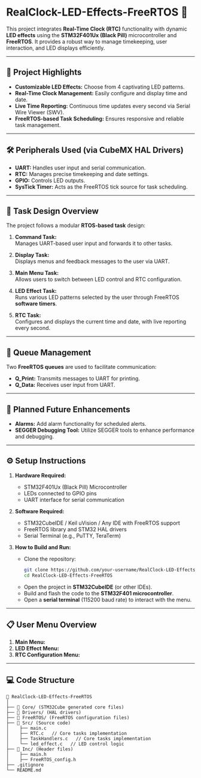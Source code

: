 # RealClock-LED-Effects-FreeRTOS 🎉  
This project integrates **Real-Time Clock (RTC)** functionality with dynamic **LED effects** using the **STM32F401Ux (Black Pill)** microcontroller and **FreeRTOS**. It provides a robust way to manage timekeeping, user interaction, and LED displays efficiently.

---

## 🌟 Project Highlights
- **Customizable LED Effects:** Choose from 4 captivating LED patterns.
- **Real-Time Clock Management:** Easily configure and display time and date.
- **Live Time Reporting:** Continuous time updates every second via Serial Wire Viewer (SWV).
- **FreeRTOS-based Task Scheduling:** Ensures responsive and reliable task management.

---

## 🛠️ Peripherals Used (via CubeMX HAL Drivers)
- **UART:** Handles user input and serial communication.
- **RTC:** Manages precise timekeeping and date settings.
- **GPIO:** Controls LED outputs.
- **SysTick Timer:** Acts as the FreeRTOS tick source for task scheduling.

---

## 📝 Task Design Overview
The project follows a modular **RTOS-based task** design:

1. **Command Task:**  
   Manages UART-based user input and forwards it to other tasks.

2. **Display Task:**  
   Displays menus and feedback messages to the user via UART.

3. **Main Menu Task:**  
   Allows users to switch between LED control and RTC configuration.

4. **LED Effect Task:**  
   Runs various LED patterns selected by the user through FreeRTOS **software timers**.

5. **RTC Task:**  
   Configures and displays the current time and date, with live reporting every second.

---

## 📡 Queue Management
Two **FreeRTOS queues** are used to facilitate communication:  
- **Q_Print:** Transmits messages to UART for printing.  
- **Q_Data:** Receives user input from UART.

---

## 🚀 Planned Future Enhancements
- **Alarms:** Add alarm functionality for scheduled alerts.
- **SEGGER Debugging Tool:** Utilize SEGGER tools to enhance performance and debugging.

---

## ⚙️ Setup Instructions

1. **Hardware Required:**
   - STM32F401Ux (Black Pill) Microcontroller  
   - LEDs connected to GPIO pins  
   - UART interface for serial communication  

2. **Software Required:**
   - STM32CubeIDE / Keil uVision / Any IDE with FreeRTOS support
   - FreeRTOS library and STM32 HAL drivers
   - Serial Terminal (e.g., PuTTY, TeraTerm)

3. **How to Build and Run:**
   - Clone the repository:
     ```bash
     git clone https://github.com/your-username/RealClock-LED-Effects-FreeRTOS.git
     cd RealClock-LED-Effects-FreeRTOS
     ```
   - Open the project in **STM32CubeIDE** (or other IDEs).
   - Build and flash the code to the **STM32F401 microcontroller**.
   - Open a **serial terminal** (115200 baud rate) to interact with the menu.

---

## 📋 User Menu Overview

1. **Main Menu:**
2. **LED Effect Menu:**
3. **RTC Configuration Menu:**


---

## 💻 Code Structure
```plaintext
📂 RealClock-LED-Effects-FreeRTOS
│
├── 📁 Core/ (STM32Cube generated core files)
├── 📁 Drivers/ (HAL drivers)
├── 📁 FreeRTOS/ (FreeRTOS configuration files)
├── 📁 Src/ (Source code)
│    ├── main.c
│    ├── RTC.c   // Core tasks implementation
│    ├── TaskHandlers.c   // Core tasks implementation
│    └── led_effect.c   // LED control logic
├── 📁 Inc/ (Header files)
│    ├── main.h
│    ├── FreeRTOS_config.h
├── .gitignore
└── README.md


  

